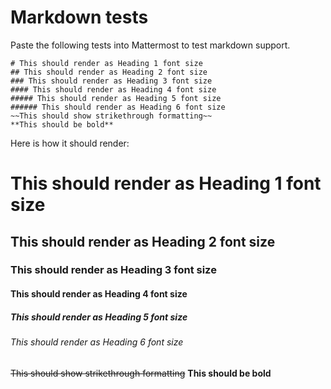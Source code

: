 # Markdown tests

Paste the following tests into Mattermost to test markdown support.

```
# This should render as Heading 1 font size 
## This should render as Heading 2 font size 
### This should render as Heading 3 font size 
#### This should render as Heading 4 font size 
##### This should render as Heading 5 font size 
###### This should render as Heading 6 font size 
~~This should show strikethrough formatting~~
**This should be bold**
```

Here is how it should render: 

# This should render as Heading 1 font size 
## This should render as Heading 2 font size 
### This should render as Heading 3 font size 
#### This should render as Heading 4 font size 
##### This should render as Heading 5 font size 
###### This should render as Heading 6 font size 
~~This should show strikethrough formatting~~
**This should be bold**
